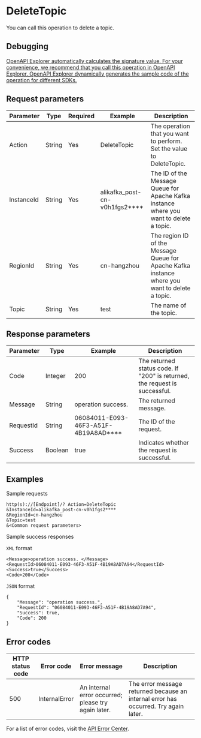# DeleteTopic

You can call this operation to delete a topic.

## Debugging

[OpenAPI Explorer automatically calculates the signature value. For your convenience, we recommend that you call this operation in OpenAPI Explorer. OpenAPI Explorer dynamically generates the sample code of the operation for different SDKs.](https://api.aliyun.com/#product=alikafka&api=DeleteTopic&type=RPC&version=2019-09-16)

## Request parameters

|Parameter|Type|Required|Example|Description|
|---------|----|--------|-------|-----------|
|Action|String|Yes|DeleteTopic|The operation that you want to perform. Set the value to DeleteTopic. |
|InstanceId|String|Yes|alikafka\_post-cn-v0h1fgs2\*\*\*\*|The ID of the Message Queue for Apache Kafka instance where you want to delete a topic. |
|RegionId|String|Yes|cn-hangzhou|The region ID of the Message Queue for Apache Kafka instance where you want to delete a topic. |
|Topic|String|Yes|test|The name of the topic. |

## Response parameters

|Parameter|Type|Example|Description|
|---------|----|-------|-----------|
|Code|Integer|200|The returned status code. If "200" is returned, the request is successful. |
|Message|String|operation success.|The returned message. |
|RequestId|String|06084011-E093-46F3-A51F-4B19A8AD\*\*\*\*|The ID of the request. |
|Success|Boolean|true|Indicates whether the request is successful. |

## Examples

Sample requests

```
http(s)://[Endpoint]/? Action=DeleteTopic
&InstanceId=alikafka_post-cn-v0h1fgs2****
&RegionId=cn-hangzhou
&Topic=test
&<Common request parameters>
```

Sample success responses

`XML` format

```
<Message>operation success. </Message>
<RequestId>06084011-E093-46F3-A51F-4B19A8AD7A94</RequestId>
<Success>true</Success>
<Code>200</Code>
```

`JSON` format

```
{
    "Message": "operation success.",
    "RequestId": "06084011-E093-46F3-A51F-4B19A8AD7A94",
    "Success": true,
    "Code": 200
}
```

## Error codes

|HTTP status code|Error code|Error message|Description|
|----------------|----------|-------------|-----------|
|500|InternalError|An internal error occurred; please try again later.|The error message returned because an internal error has occurred. Try again later.|

For a list of error codes, visit the [API Error Center](https://error-center.alibabacloud.com/status/product/alikafka).

